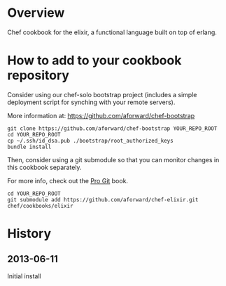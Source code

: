 # Overview #
Chef cookbook for the elixir, a functional language built on top of erlang.

# How to add to your cookbook repository #

Consider using our chef-solo bootstrap project (includes a simple deployment script for synching with your remote servers).

More information at: https://github.com/aforward/chef-bootstrap

```
git clone https://github.com/aforward/chef-bootstrap YOUR_REPO_ROOT
cd YOUR_REPO_ROOT
cp ~/.ssh/id_dsa.pub ./bootstrap/root_authorized_keys
bundle install
```

Then, consider using a git submodule so that you can monitor changes in this cookbook separately.

For more info, check out the [Pro Git](http://progit.org/book/ch6-6.html) book.

```
cd YOUR_REPO_ROOT
git submodule add https://github.com/aforward/chef-elixir.git chef/cookbooks/elixir
```

History
=======

2013-06-11
------------
Initial install
